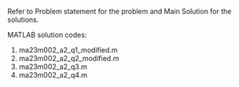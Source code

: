 Refer to Problem statement for the problem and Main Solution for the solutions. 

MATLAB solution codes:
1. ma23m002_a2_q1_modified.m
2. ma23m002_a2_q2_modified.m
3. ma23m002_a2_q3.m
4. ma23m002_a2_q4.m
